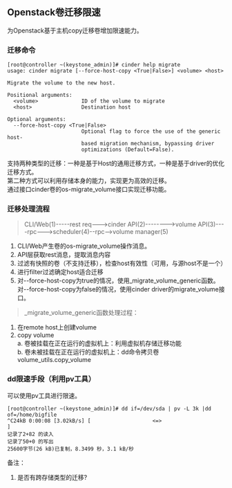 Openstack卷迁移限速
-----
为Openstack基于主机copy迁移卷增加限速能力。

### 迁移命令  
```shell
[root@controller ~(keystone_admin)]# cinder help migrate
usage: cinder migrate [--force-host-copy <True|False>] <volume> <host>

Migrate the volume to the new host.

Positional arguments:
  <volume>              ID of the volume to migrate
  <host>                Destination host

Optional arguments:
  --force-host-copy <True|False>
                        Optional flag to force the use of the generic host-
                        based migration mechanism, bypassing driver
                        optimizations (Default=False).
```
支持两种类型的迁移：一种是基于Host的通用迁移方式，一种是基于driver的优化迁移方式。  
第二种方式可以利用存储本身的能力，实现更为高效的迁移。  
通过接口cinder卷的os-migrate_volume接口实现迁移功能。  

### 迁移处理流程  

> CLI/Web(1)-----rest req--->cinder API(2)-------->volume API(3)----rpc--->scheduler(4)--rpc-->volume manager(5)

1. CLI/Web产生卷的os-migrate_volume操作消息。
2. API层获取rest消息，提取消息内容
3. 过滤有快照的卷（不支持迁移），检查host有效性（可用，与源host不是一个）
4. 进行filter过滤确定host适合迁移
5. 对--force-host-copy为true的情况，使用_migrate_volume_generic函数。  
    对--force-host-copy为false的情况，使用cinder driver的migrate_volume接口。  

>_migrate_volume_generic函数处理过程：  

1. 在remote host上创建volume
2. copy volume  
    a. 卷被挂载在正在运行的虚拟机上：利用虚拟机存储迁移功能  
    b. 卷未被挂载在正在运行的虚拟机上：dd命令拷贝卷volume_utils.copy_volume  

### dd限速手段（利用pv工具）
可以使用pv工具进行限速。
```shell
[root@controller ~(keystone_admin)]# dd if=/dev/sda | pv -L 3k |dd of=/home/bigfile
^C24kB 0:00:08 [3.02kB/s] [                    <=>                                                                                                         ]
记录了2+82 的读入
记录了50+0 的写出
25600字节(26 kB)已复制，8.3499 秒，3.1 kB/秒
```

备注：
1. 是否有跨存储类型的迁移?

